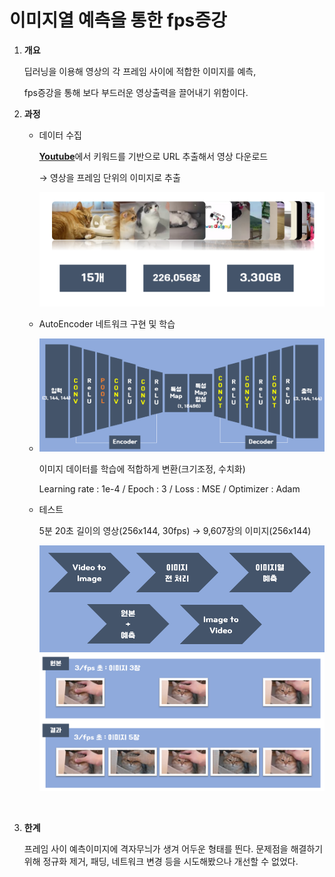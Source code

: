# 이미지열 예측을 통한 fps증강

1. **개요** 

   딥러닝을 이용해 영상의 각 프레임 사이에 적합한 이미지를 예측,

   fps증강을 통해 보다 부드러운 영상출력을 끌어내기 위함이다.

   

2. **과정**

   - 데이터 수집

     [**Youtube**](https://www.youtube.com)에서 키워드를 기반으로 URL 추출해서 영상 다운로드

     → 영상을 프레임 단위의 이미지로 추출

     <img src="./img/data.png">

     

   - AutoEncoder 네트워크 구현 및 학습

   - <img src = "./img/net.png">

     이미지 데이터를 학습에 적합하게 변환(크기조정, 수치화)

     Learning rate : 1e-4 / Epoch : 3 / Loss : MSE / Optimizer : Adam

     

   - 테스트

     5분 20초 길이의 영상(256x144, 30fps) → 9,607장의 이미지(256x144)

     <img src = "./img/test.png">

     <img src = "./img/result.png">

​	

3. **한계**

   프레임 사이 예측이미지에 격자무늬가 생겨 어두운 형태를 띈다. 문제점을 해결하기 위해 정규화 제거, 패딩, 네트워크 변경 등을 시도해봤으나 개선할 수 없었다.

